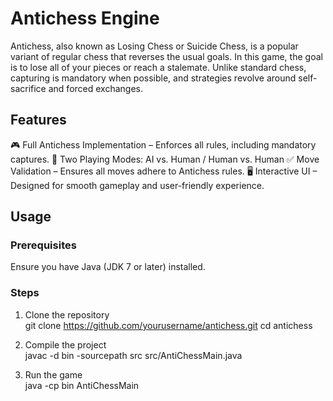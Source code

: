 # Antichess Engine

Antichess, also known as Losing Chess or Suicide Chess, is a popular variant of regular chess that reverses the usual goals. In this game, the goal is to lose all of
your pieces or reach a stalemate. Unlike standard chess, capturing is mandatory when possible, and strategies revolve around self-sacrifice and forced exchanges.

## Features
🎮 Full Antichess Implementation – Enforces all rules, including mandatory captures.
🤖 Two Playing Modes: AI vs. Human / Human vs. Human
✅ Move Validation – Ensures all moves adhere to Antichess rules.
🖥️ Interactive UI – Designed for smooth gameplay and user-friendly experience.

## Usage  
### Prerequisites
Ensure you have Java (JDK 7 or later) installed.

### Steps
1. Clone the repository  
git clone https://github.com/yourusername/antichess.git
cd antichess

2. Compile the project  
javac -d bin -sourcepath src src/AntiChessMain.java

3. Run the game  
java -cp bin AntiChessMain
